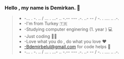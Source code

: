 ### Hello , my name is Demirkan. 👋 ###


>* -... . -. .. / ... . ...- .. -.-- --- .-. ..- -- / -. . .... .. .-.
>* -I'm from Turkey 🇹🇷
>* -Studying computer enginering (1. year )  💻
>* -Just coding 👨‍🔧
>* -Love what you do , do what you love :heart:
>* -Bdemirbelul@gmail.com for code helps :robot:
>* -... . -. .. / ... . ...- .. -.-- --- .-. ..- -- / -. . .... .. .-.

<font color >
